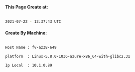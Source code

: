 
   
#### This Page Create at:

```bash

2021-07-22 - 12:37:43 UTC

```

#### Create By Machine:

```bash

Host Name : fv-az38-649

platform  : Linux-5.8.0-1036-azure-x86_64-with-glibc2.31

Ip Local  : 10.1.0.89

```

